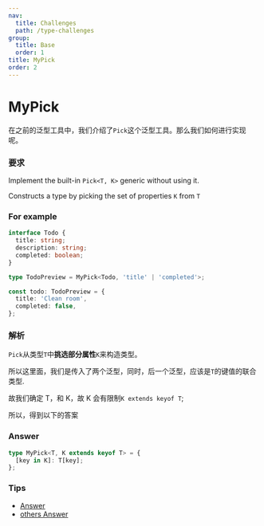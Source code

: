 ```yaml
---
nav:
  title: Challenges
  path: /type-challenges
group:
  title: Base
  order: 1
title: MyPick
order: 2
---
```


# MyPick

在之前的泛型工具中，我们介绍了`Pick`这个泛型工具。那么我们如何进行实现呢。

### 要求

Implement the built-in `Pick<T, K>` generic without using it.

Constructs a type by picking the set of properties `K` from `T`

### For example

```ts
interface Todo {
  title: string;
  description: string;
  completed: boolean;
}

type TodoPreview = MyPick<Todo, 'title' | 'completed'>;

const todo: TodoPreview = {
  title: 'Clean room',
  completed: false,
};
```

### 解析

`Pick`从类型`T`中**挑选部分属性**`K`来构造类型。

所以这里面，我们是传入了两个泛型，同时，后一个泛型，应该是`T`的键值的联合类型.

故我们确定 T，和 K，故 K 会有限制`K extends keyof T`;

所以，得到以下的答案

### Answer

```ts
type MyPick<T, K extends keyof T> = {
  [key in K]: T[key];
};
```

### Tips

- [Answer](https://www.typescriptlang.org/play?ssl=37&ssc=3&pln=35&pc=1#code/PQKgUABBAsELQQAoEsDGBrS8491gRgJ4QCCAdgC4AWA9mcQGICuEAFAAICGlAZkwJQQAxAFNOAZ2JCmZZHWH4myADYU4yMlixCdEAIpMR4inM1QsASQC2AB2UirIyhGoiIilWo0QABigwAPAAqADQQANIAfD4QAOZOIgBOaBAA7sjUNEwUEEziGrEQGQB0WlAAwnTGiUyoFOIQnC6ENm5EEDZo6AUuVG7iIjk0PB2JNK2JJka+4TE8Y1a+QT5lEAw0iRAiAB6ctvarPkf1WBoUSTycqG5BNAAmNBAA3lhQJhT2AFwQ1QWvEHcjKhkjYTHRvr8yLF-qgaPtBiI7t98DQaPZuFgAL6rCgtG73GiIRIiABuyBEqQgAF4IABZQj+dDBAlhADk73srIgAB8IKzYfDzndWZFVrCyMYXATvrcHkTSeTKTSXlBVS4Ml8+eV0WQIGM4ayQv8oAK7AikRBLsoBkaoNioEcVuYoJEIAA1RUQeQAcQyAAkmPhvlQKBQbOJPsBgPVUFRigArcTFDaxYDQMAgYBgbOgCAAfQLhaLhYgAE0sptKoCIH6km5iw2CxBM9nca06QyusEwuEtttzmQ7g10CJCMMIEFXcqsABtEfEbzhAC6Mrno6XAG4wJiINmwLnGw2J0YcuUJNND8Xm1nkLYNjknhAAKIARyYnGUYSf21adQgO-mOE+XYNsRDgWMP3sKEjGAbIVHEVlWzxCBUHPBoaRnLBv1-CgAlfd9lDwn8RDqREAEYwnpRlmQeNkOREEVIkiW1n2Iuo8LfD8iJwxEACZKM7QJZRoOiNQYnk+VNewhUY5isCjCAQPEOAdhwlTEjGRIsCorthNEj5xN5fk4TNGSJNZDQSQ-ZBhTkpdszOC4rnxB5niweiIQoZIoSwQFxGBZBQVMTzvOhE0TOkxFkVRHVtwcygnOuVieLuMi3LeMSQr+bEwEcxJLiS7CSKFXj0vVAysp88LBSi9wYrETQcpzEB80vEtmEmPpNgAZXOcNWravNr33cAXQgbqqE4YkIDHJhNnENE4KqYNQ3DSNo38uNE2TRJU2gYBuHEVIkiwV0PQpH5FrBCUVrDCMoxjLakxTNNgAW5QlolU66Q2Nxykm5QoPiCMIBDO71sehNnt2jMszAIA)
- [others Answer](https://github.com/type-challenges/type-challenges/issues?q=label%3A7+label%3Aanswer)
